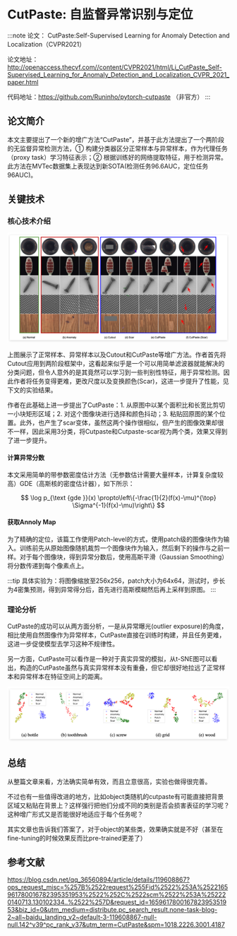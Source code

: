 # CutPaste: 自监督异常识别与定位

:::note
论文： CutPaste:Self-Supervised Learning for Anomaly Detection and Localization（CVPR2021）

论文地址：http://openaccess.thecvf.com//content/CVPR2021/html/Li_CutPaste_Self-Supervised_Learning_for_Anomaly_Detection_and_Localization_CVPR_2021_paper.html

代码地址：https://github.com/Runinho/pytorch-cutpaste （非官方）
:::

## 论文简介

本文主要提出了一个新的增广方法“CutPaste”，并基于此方法提出了一个两阶段的无监督异常检测方法，① 构建分类器区分正常样本与异常样本，作为代理任务（proxy task）学习特征表示；② 根据训练好的网络提取特征，用于检测异常。此方法在MVTec数据集上表现达到新SOTA(检测任务96.6AUC，定位任务96AUC)。

## 关键技术

### 核心技术介绍

![图 2](images/7cf7550df22236cfa72a360c3eb3def12c3399e9fb15df5865c256f33caa8aef.png)  

上图展示了正常样本、异常样本以及Cutout和CutPaste等增广方法。作者首先将Cutout应用到两阶段框架中，这看起来似乎是一个可以用简单滤波器就能解决的分类问题，但令人意外的是其竟然可以学习到一些判别性特征，用于异常检测。因此作者将任务变得更难，更改尺度以及变换颜色(Scar)，这进一步提升了性能，见下文的实验结果。

作者在此基础上进一步提出了CutPaste：1. 从原图中以某个面积比和长宽比剪切一小块矩形区域；2. 对这个图像块进行选择和颜色抖动；3. 粘贴回原图的某个位置。此外，也产生了scar变体，虽然这两个操作很相似，但产生的图像效果却很不一样，因此采用3分类，将Cutpaste和Cutpaste-scar视为两个类，效果又得到了进一步提升。

#### 计算异常分数

本文采用简单的带参数密度估计方法（无参数估计需要大量样本，计算复杂度较高）GDE（高斯核的密度估计器），如下所示：

$$
\log p_{\text {gde }}(x) \propto\left\{-\frac{1}{2}(f(x)-\mu)^{\top} \Sigma^{-1}(f(x)-\mu)\right\}
$$

#### 获取Annoly Map

为了精确的定位，该篇工作使用Patch-level的方式，使用patch级的图像块作为输入。训练前先从原始图像随机裁剪一个图像块作为输入，然后剩下的操作与之前一样。对于每个图像块，得到异常分数后，使用高斯平滑（Gaussian Smoothing）将分数传递到每个像素点上。

:::tip
具体实验为：将图像缩放至256x256，patch大小为64x64，测试时，步长为4密集预测，得到异常得分后，首先进行高斯模糊然后再上采样到原图。
:::

### 理论分析

CutPaste的成功可以从两方面分析，一是从异常曝光(outlier exposure)的角度，相比使用自然图像作为异常样本，CutPaste直接在训练时构建，并且任务更难，这进一步促使模型去学习这种不规律性。

另一方面，CutPaste可以看作是一种对于真实异常的模拟，从t-SNE图可以看出，构造的CutPaste虽然与真实异常样本没有重叠，但它却很好地拉远了正常样本和异常样本在特征空间上的距离。

![图 3](images/a361764e8da081cb511856f89ebad492f08a515872ef2e93ac83f7d2cfccf497.png)  

## 总结

从整篇文章来看，方法确实简单有效，而且立意很高，实验也做得很完善。

不过也有一些值得改进的地方，比如object类随机的cutpaste有可能直接把背景区域又粘贴在背景上？这样强行把他们分成不同的类别是否会损害表征的学习呢？这种增广形式又是否能很好地适应于每个任务呢？

其实文章也告诉我们答案了，对于object的某些类，效果确实就是不好（甚至在fine-tuning的时候效果反而比pre-trained更差了）

## 参考文献

https://blog.csdn.net/qq_36560894/article/details/119608867?ops_request_misc=%257B%2522request%255Fid%2522%253A%2522165961780016782395351953%2522%252C%2522scm%2522%253A%252220140713.130102334..%2522%257D&request_id=165961780016782395351953&biz_id=0&utm_medium=distribute.pc_search_result.none-task-blog-2~all~baidu_landing_v2~default-3-119608867-null-null.142^v39^pc_rank_v37&utm_term=CutPaste&spm=1018.2226.3001.4187